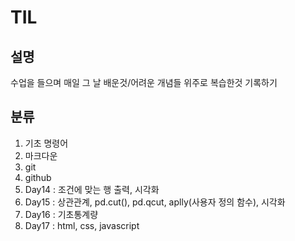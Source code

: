 # TIL

## 설명
수업을 들으며 매일 그 날 배운것/어려운 개념들 위주로 복습한것 기록하기 

## 분류
1. 기초 명령어 
2. 마크다운
3. git
4. github 
5. Day14 : 조건에 맞는 행 출력, 시각화
6. Day15 : 상관관계, pd.cut(), pd.qcut, aplly(사용자 정의 함수), 시각화 
7. Day16 : 기초통계량 
8. Day17 : html, css, javascript

